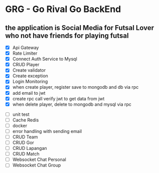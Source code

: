 # GRG - Go Rival Go BackEnd

## the application is Social Media for Futsal Lover who not have friends for playing futsal

- [x] Api Gateway
- [x] Rate Limiter
- [x] Connect Auth Service to Mysql
- [x] CRUD Player
- [x] Create validator
- [x] Create exception
- [x] Login Monitoring
- [x] when create player, register save to mongodb and db via rpc
- [x] add email to jwt
- [x] create rpc call verify jwt to get data from jwt
- [x] when delete player, delete to mongodb and mysql via rpc
<!-- - [ ] create transaction on delete, register, update mongodb or mysql. when one of delete/register/update data error rollback transaction -->
- [ ] unit test
- [ ] Cache Redis
- [ ] docker
- [ ] error handling with sending email
- [ ] CRUD Team
- [ ] CRUD Gor
- [ ] CRUD Lapangan
- [ ] CRUD Match
- [ ] Websocket Chat Personal
- [ ] Websocket Chat Group